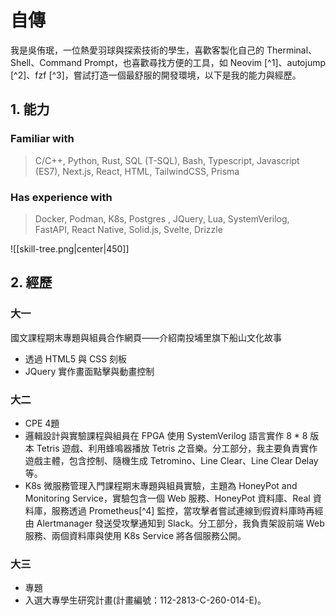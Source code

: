 
# 自傳

我是吳侑珉，一位熱愛羽球與探索技術的學生，喜歡客製化自己的 Therminal、Shell、Command Prompt，也喜歡尋找方便的工具，如 Neovim [^1]、autojump [^2]、fzf [^3]，嘗試打造一個最舒服的開發環境，以下是我的能力與經歷。

## 1. 能力

### Familiar with

> C/C++, Python, Rust, SQL (T-SQL), Bash, Typescript, Javascript (ES7),
>  Next.js, React,  HTML, TailwindCSS, Prisma

### Has experience with

> Docker, Podman, K8s, Postgres , JQuery, Lua, SystemVerilog, FastAPI,
> React Native, Solid.js, Svelte, Drizzle

![[skill-tree.png|center|450]]

## 2. 經歷

### 大一

國文課程期末專題與組員合作網頁——介紹南投埔里旗下船山文化故事
- 透過 HTML5 與 CSS 刻板
- JQuery 實作畫面點擊與動畫控制

### 大二
 
* CPE 4題
* 邏輯設計與實驗課程與組員在 FPGA 使用 SystemVerilog 語言實作 8 * 8 版本 Tetris 遊戲、利用蜂鳴器播放 Tetris 之音樂。分工部分，我主要負責實作遊戲主體，包含控制、隨機生成 Tetromino、Line Clear、Line Clear Delay 等。
* K8s 微服務管理入門課程期末專題與組員實驗，主題為 HoneyPot and Monitoring Service，實驗包含一個 Web 服務、HoneyPot 資料庫、Real 資料庫，服務透過 Prometheus[^4] 監控，當攻擊者嘗試連線到假資料庫時再經由 Alertmanager 發送受攻擊通知到 Slack。分工部分，我負責架設前端 Web 服務、兩個資料庫與使用 K8s Service 將各個服務公開。

### 大三

* 專題
* 入選大專學生研究計畫(計畫編號：112-2813-C-260-014-E)。
